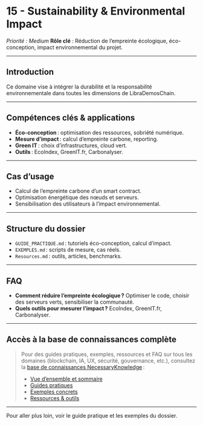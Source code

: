 # 15 - Sustainability & Environmental Impact
*Priorité : Medium*
**Rôle clé** : Réduction de l’empreinte écologique, éco-conception, impact environnemental du projet.

---

## Introduction
Ce domaine vise à intégrer la durabilité et la responsabilité environnementale dans toutes les dimensions de LibraDemosChain.

---

## Compétences clés & applications
- **Éco-conception** : optimisation des ressources, sobriété numérique.
- **Mesure d’impact** : calcul d’empreinte carbone, reporting.
- **Green IT** : choix d’infrastructures, cloud vert.
- **Outils** : EcoIndex, GreenIT.fr, Carbonalyser.

---

## Cas d’usage
- Calcul de l’empreinte carbone d’un smart contract.
- Optimisation énergétique des nœuds et serveurs.
- Sensibilisation des utilisateurs à l’impact environnemental.

---

## Structure du dossier
- `GUIDE_PRACTIQUE.md` : tutoriels éco-conception, calcul d’impact.
- `EXEMPLES.md` : scripts de mesure, cas réels.
- `Resources.md` : outils, articles, benchmarks.

---

## FAQ
- **Comment réduire l’empreinte écologique ?**
  Optimiser le code, choisir des serveurs verts, sensibiliser la communauté.
- **Quels outils pour mesurer l’impact ?**
  EcoIndex, GreenIT.fr, Carbonalyser.

---

## Accès à la base de connaissances complète

> Pour des guides pratiques, exemples, ressources et FAQ sur tous les domaines (blockchain, IA, UX, sécurité, gouvernance, etc.), consultez la [base de connaissances NecessaryKnowledge](../README.md) :
>
> - [Vue d’ensemble et sommaire](../README.md)
> - [Guides pratiques](./GUIDE_PRACTIQUE.md)
> - [Exemples concrets](./EXEMPLES.md)
> - [Ressources & outils](./Resources.md)

---

Pour aller plus loin, voir le guide pratique et les exemples du dossier.
